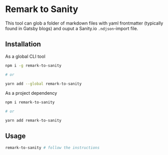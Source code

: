 # Remark to Sanity

This tool can glob a folder of markdown files with yaml frontmatter (typically found in Gatsby blogs) and ouput a Sanity.io `.ndjson`-import file.

## Installation

As a global CLI tool

```sh
npm i -g remark-to-sanity

# or

yarn add --global remark-to-sanity
```

As a project dependency

```sh
npm i remark-to-sanity

# or

yarn add remark-to-sanity
```




## Usage

```sh
remark-to-sanity # follow the instructions
```